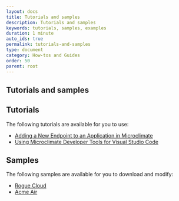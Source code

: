 ```yaml
---
layout: docs
title: Tutorials and samples
description: Tutorials and samples
keywords: tutorials, samples, examples
duration: 1 minute
auto_ids: true
permalink: tutorials-and-samples
type: document
category: How-tos and Guides
order: 50
parent: root
---
```


## Tutorials and samples


## Tutorials

The following tutorials are available for you to use:

* [Adding a New Endpoint to an Application in Microclimate](addendpoint)
* [Using Microclimate Developer Tools for Visual Studio Code](mdt-vsc-tutorial)

## Samples

The following samples are available for you to download and modify:

* [Rogue Cloud](roguecloud)
* [Acme Air](acmeair)
